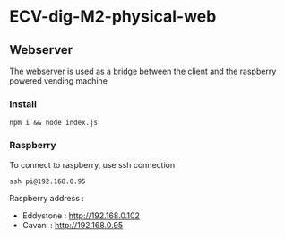 # ECV-dig-M2-physical-web

## Webserver

The webserver is used as a bridge between the client and the raspberry powered vending machine

### Install

```
npm i && node index.js
```

### Raspberry

To connect to raspberry, use ssh connection

```
ssh pi@192.168.0.95
```

Raspberry address :
* Eddystone : http://192.168.0.102
* Cavani : http://192.168.0.95
